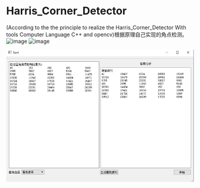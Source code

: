 # Harris_Corner_Detector
(According to the the principle to realize the Harris_Corner_Detector With tools Computer Language C++ and opencv)根据原理自己实现的角点检测。
![image](https://github.com/Tomlk/Harris_Corner_Detector/tree/master/Project4/images/Img1.jpg)
![image](https://github.com/Tomlk/Harris_Corner_Detector/tree/master/Project4/images/Img2.jpg)

  ![image](https://github.com/Tomlk/Sort/blob/master/images/img1.png)
